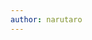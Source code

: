 ```yaml
---
author: narutaro
---
```

<script src="https://gist.github.com/narutaro/1c96b189f6c2b171ed62.js"></script>
